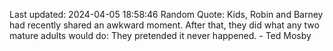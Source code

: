 Last updated: 2024-04-05 18:58:46
Random Quote: Kids, Robin and Barney had recently shared an awkward moment. After that, they did what any two mature adults would do: They pretended it never happened. - Ted Mosby